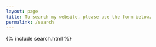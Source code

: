 ```yaml
---
layout: page
title: To search my website, please use the form below.
permalink: /search
---
```


{% include search.html %}
